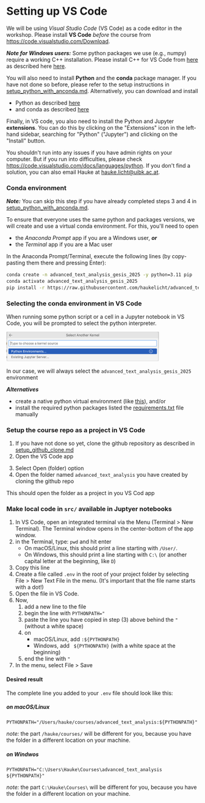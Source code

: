 # Setting up VS Code

We will be using _Visual Studio Code_ (VS Code) as a code editor in the workshop.
Please install **VS Code** _before_ the course from https://code.visualstudio.com/Download.

**_Note for Windows users:_** Some python packages we use (e.g., numpy) require a working C++ installation. Please install C++ for VS Code from [here](https://code.visualstudio.com/docs/languages/cpp) as described here [here](https://code.visualstudio.com/docs/cpp/config-msvc).

You will also need to install **Python** and the **conda** package manager.
If you have not done so before, please refer to the setup instructions in [setup_python_with_anconda.md](./setup_python_with_anconda.md).
Alternatively, you can download and install

- Python as described [here](https://www.python.org/downloads)
- and conda as described [here](https://conda.io/projects/conda/en/latest/user-guide/install)

Finally, in VS code, you also need to install the Python and Jupyter **extensions**.
You can do this by clicking on the "Extensions" icon in the left-hand sidebar, searching for "Python" ("Jupyter") and clicking on the "Install" button.

You shouldn't run into any issues if you have admin rights on your computer.
But if you run into difficulties, please check https://code.visualstudio.com/docs/languages/python.
If you don't find a solution, you can also email Hauke at hauke.licht@uibk.ac.at.


### Conda environment

**_Note:_** You can skip this step if you have already completed steps 3 and 4 in [setup_python_with_anconda.md](./setup_python_with_anconda.md).

To ensure that everyone uses the same python and packages versions, we will create and use a virtual conda environment.
For this, you'll need to open 

- the *Anaconda Prompt* app if you are a Windows user, **_or_**
- the *Terminal* app if you are a Mac user

In the Anaconda Prompt/Terminal, execute the following lines (by copy-pasting them there and pressing Enter):

```bash
conda create -n advanced_text_analysis_gesis_2025 -y python=3.11 pip
conda activate advanced_text_analysis_gesis_2025
pip install -r https://raw.githubusercontent.com/haukelicht/advanced_text_analysis/main/setup/requirements.txt
```

### Selecting the conda environment in VS Code

When running some python script or a cell in a Jupyter notebook in VS Code, you will be prompted to select the python interpreter.

<img src="./imgs/vscode_python_environments_popup.png" alt="Pop-up in VS Code for selecting a python interpreter" style="width:400px;"/>

In our case, we will always select the `advanced_text_analysis_gesis_2025` environment


**_Alternatives_** 

- create a native python virtual environment (like [this](https://realpython.com/lessons/creating-virtual-environment/)), and/or
- install the required python packages listed the [requirements.txt](setup/requirements.txt) file manually

### Setup the course repo as a project in VS Code

1. If you have not done so yet, clone the github repository as described in [setup_github_clone.md](./setup_github_clone.md)
2. Open the VS Code app
<!-- 3. In the menu (bar at the top of the app window), navigate to File > New Window -->
3. Select Open (folder) option
4. Open the folder named `advanced_text_analysis` you have created by cloning the github repo

This should open the folder as a project in you VS Cod app

### Make local code in `src/` available in Juptyer notebooks

1. In VS Code, open an integrated terminal via the Menu (Terminal > New Terminal). The Terminal window opens in the center-bottom of the app window.
2. in the Terminal, type: `pwd` and hit enter
    - On macOS/Linux, this should print a line starting with `/User/`.
    - On Windows, this should print a line starting with `C:\` (or another capital letter at the beginning, like `D`)
3. Copy this line
4. Create a file called `.env` in the root of your project folder by selecting File > New Text File in the menu. (It's important that the file name starts with a dot!)
5. Open the file in VS Code.
6. Now,
	1. add a new line to the file
    2. begin the line with `PYTHONPATH="`
	3. paste the line you have copied in step (3) above behind the `"` (without a white space)
    4. on
        - macOS/Linux, add `:${PYTHONPATH}`
        - Windows, add ` ${PYTHONPATH}` (with a white space at the beginning)
    5. end the line with `"`
6. In the menu, select File > Save


#### Desired result

The complete line you added to your `.env` file should look like this:

##### on macOS/Linux

```
PYTHONPATH="/Users/hauke/courses/advanced_text_analysis:${PYTHONPATH}"
```

*note:* the part `/hauke/courses/` will be different for you, because you have the folder in a different location on your machine.

##### on Windwos

```
PYTHONPATH="C:\Users\Hauke\Courses\advanced_text_analysis ${PYTHONPATH}"
```

*note:* the part `C:\Hauke\Courses\` will be different for you, because you have the folder in a different location on your machine.
